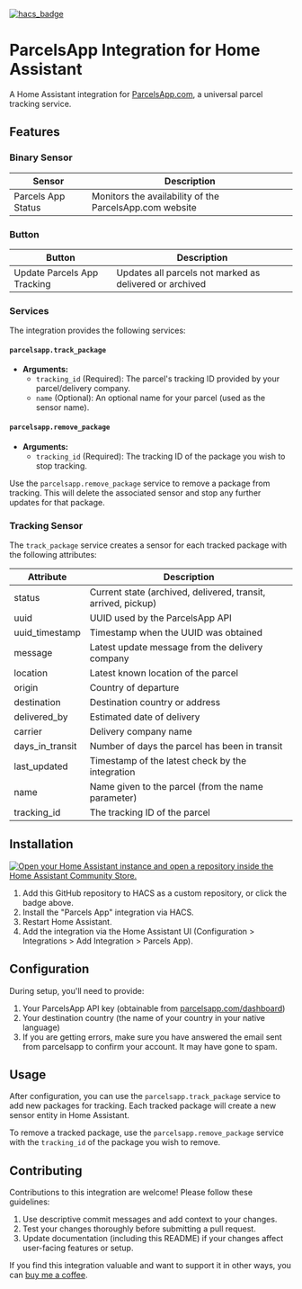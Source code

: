 [![hacs_badge](https://img.shields.io/badge/HACS-Custom-41BDF5.svg?style=for-the-badge)](https://github.com/hacs/integration)

# ParcelsApp Integration for Home Assistant

A Home Assistant integration for [ParcelsApp.com](https://parcelsapp.com/), a universal parcel tracking service.

## Features

### Binary Sensor

| Sensor             | Description                                             |
| ------------------ | ------------------------------------------------------- |
| Parcels App Status | Monitors the availability of the ParcelsApp.com website |

### Button

| Button                      | Description                                                    |
| --------------------------- | -------------------------------------------------------------- |
| Update Parcels App Tracking | Updates all parcels not marked as delivered or archived        |

### Services

The integration provides the following services:

#### `parcelsapp.track_package`

- **Arguments:**
  - `tracking_id` (Required): The parcel's tracking ID provided by your parcel/delivery company.
  - `name` (Optional): An optional name for your parcel (used as the sensor name).

#### `parcelsapp.remove_package`

- **Arguments:**
  - `tracking_id` (Required): The tracking ID of the package you wish to stop tracking.

Use the `parcelsapp.remove_package` service to remove a package from tracking. This will delete the associated sensor and stop any further updates for that package.

### Tracking Sensor

The `track_package` service creates a sensor for each tracked package with the following attributes:

| Attribute       | Description                                                        |
| --------------- | ------------------------------------------------------------------ |
| status          |	Current state (archived, delivered, transit, arrived, pickup)      |
| uuid            |	UUID used by the ParcelsApp API                                    |
| uuid_timestamp  |	Timestamp when the UUID was obtained                               |
| message         |	Latest update message from the delivery company                    |
| location        |	Latest known location of the parcel                                |
| origin          |	Country of departure                                               |
| destination     |	Destination country or address                                     |
| delivered_by    |	Estimated date of delivery                                         |
| carrier         |	Delivery company name                                              |
| days_in_transit |	Number of days the parcel has been in transit                      |
| last_updated    |	Timestamp of the latest check by the integration                   |
| name            |	Name given to the parcel (from the name parameter)                 |
| tracking_id     |	The tracking ID of the parcel                                      |

## Installation

[![Open your Home Assistant instance and open a repository inside the Home Assistant Community Store.](https://my.home-assistant.io/badges/hacs_repository.svg)](https://my.home-assistant.io/redirect/hacs_repository/?owner=storm1er&repository=ha_integration_parcelsapp&category=Integration)

1. Add this GitHub repository to HACS as a custom repository, or click the badge above.
2. Install the "Parcels App" integration via HACS.
3. Restart Home Assistant.
4. Add the integration via the Home Assistant UI (Configuration > Integrations > Add Integration > Parcels App).

## Configuration

During setup, you'll need to provide:

1. Your ParcelsApp API key (obtainable from [parcelsapp.com/dashboard](https://parcelsapp.com/dashboard))
2. Your destination country (the name of your country in your native language)
3. If you are getting errors, make sure you have answered the email sent from parcelsapp to confirm your account. It may have gone to spam.

## Usage

After configuration, you can use the `parcelsapp.track_package` service to add new packages for tracking. Each tracked package will create a new sensor entity in Home Assistant.

To remove a tracked package, use the `parcelsapp.remove_package` service with the `tracking_id` of the package you wish to remove.

## Contributing

Contributions to this integration are welcome! Please follow these guidelines:

1. Use descriptive commit messages and add context to your changes.
2. Test your changes thoroughly before submitting a pull request.
3. Update documentation (including this README) if your changes affect user-facing features or setup.

If you find this integration valuable and want to support it in other ways, you can [buy me a coffee](https://www.paypal.com/paypalme/quentindecaunes).
